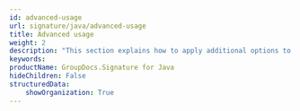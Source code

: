 ```yaml
---
id: advanced-usage
url: signature/java/advanced-usage
title: Advanced usage
weight: 2
description: "This section explains how to apply additional options to customize output document when signing documents with GroupDocs.Signature for Java"
keywords: 
productName: GroupDocs.Signature for Java
hideChildren: False
structuredData:
    showOrganization: True
---
```

